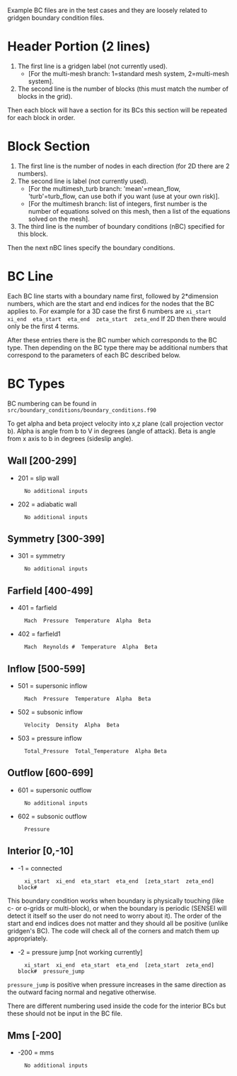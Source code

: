 Example BC files are in the test cases and they are loosely related to gridgen boundary condition files.

# Header Portion (2 lines)
1. The first line is a gridgen label (not currently used).
    - [For the multi-mesh branch: 1=standard mesh system, 2=multi-mesh system].
2. The second line is the number of blocks (this must match the number of blocks in the grid).

Then each block will have a section for its BCs this section will be repeated for each block in order.

# Block Section
1. The first line is the number of nodes in each direction (for 2D there are 2 numbers).
2. The second line is label (not currently used).
    - [For the multimesh_turb branch: 'mean'=mean_flow, 'turb'=turb_flow, can use both if you want (use at your own risk)].
    - [For the multimesh branch: list of integers, first number is the number of equations solved on this mesh, then a list of the equations solved on the mesh].
3. The third line is the number of boundary conditions (nBC) specified for this block.

Then the next nBC lines specify the boundary conditions.


# BC Line
Each BC line starts with a boundary name first, followed by 2*dimension numbers, which are the start and end indices for the nodes that the BC applies to.
For example for a 3D case the first 6 numbers are ```xi_start  xi_end  eta_start  eta_end  zeta_start  zeta_end```
If 2D then there would only be the first 4 terms.

After these entries there is the BC number which corresponds to the BC type.
Then depending on the BC type there may be additional numbers that correspond to the parameters of each BC described below.

# BC Types
BC numbering can be found in `src/boundary_conditions/boundary_conditions.f90`

To get alpha and beta project velocity into x,z plane (call projection vector b).
Alpha is angle from b to V in degrees (angle of attack).
Beta is angle from x axis to b in degrees (sideslip angle).

## Wall [200-299]

* 201 = slip wall

		No additional inputs

* 202 = adiabatic wall

		No additional inputs

## Symmetry [300-399]

* 301 = symmetry

		No additional inputs

## Farfield [400-499]

* 401 = farfield

		Mach  Pressure  Temperature  Alpha  Beta

* 402 = farfield1

		Mach  Reynolds #  Temperature  Alpha  Beta

## Inflow [500-599]

* 501 = supersonic inflow

		Mach  Pressure  Temperature  Alpha  Beta

* 502 = subsonic inflow

		Velocity  Density  Alpha  Beta

* 503 = pressure inflow

		Total_Pressure  Total_Temperature  Alpha Beta

## Outflow [600-699]

* 601 = supersonic outflow

		No additional inputs

* 602 = subsonic outflow

		Pressure

## Interior [0,-10]

* -1 = connected

		xi_start  xi_end  eta_start  eta_end  [zeta_start  zeta_end] block#

This boundary condition works when boundary is physically touching (like c- or o-grids or multi-block), or when the boundary is periodic (SENSEI will detect it itself so the user do not need to worry about it). The order of the start and end indices does not matter and they should all be positive (unlike gridgen's BC). The code will check all of the corners and match them up appropriately.

* -2 = pressure jump [not working currently]

		xi_start  xi_end  eta_start  eta_end  [zeta_start  zeta_end]  block#  pressure_jump

`pressure_jump` is positive when pressure increases in the same direction as the outward facing normal and negative otherwise.

There are different numbering used inside the code for the interior BCs but these should not be input in the BC file.


## Mms [-200]

* -200 = mms

		No additional inputs